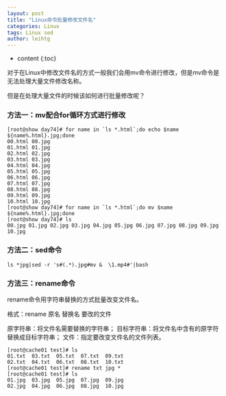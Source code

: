 ```yaml
---
layout: post
title: "Linux命令批量修改文件名"
categories: Linux
tags: Linux sed
author: leihtg
---
```


* content
{:toc}

对于在Linux中修改文件名的方式一般我们会用mv命令进行修改，但是mv命令是无法处理大量文件修改名称。

但是在处理大量文件的时候该如何进行批量修改呢？



###  **方法一：mv配合for循环方式进行修改**
```
[root@show day74]# for name in `ls *.html`;do echo $name ${name%.html}.jpg;done
00.html 00.jpg
01.html 01.jpg
02.html 02.jpg
03.html 03.jpg
04.html 04.jpg
05.html 05.jpg
06.html 06.jpg
07.html 07.jpg
08.html 08.jpg
09.html 09.jpg
10.html 10.jpg
[root@show day74]# for name in `ls *.html`;do mv $name ${name%.html}.jpg;done
[root@show day74]# ls 
00.jpg 01.jpg 02.jpg 03.jpg 04.jpg 05.jpg 06.jpg 07.jpg 08.jpg 09.jpg 10.jpg
```

###  **方法二：sed命令**

    ls *jpg|sed -r 's#(.*).jpg#mv &  \1.mp4#'|bash

### **方法三：rename命令**

rename命令用字符串替换的方式批量改变文件名。

格式：rename  原名  替换名  要改的文件 

原字符串：将文件名需要替换的字符串； 目标字符串：将文件名中含有的原字符替换成目标字符串； 文件：指定要改变文件名的文件列表。

    [root@cache01 test]# ls 
    01.txt  03.txt  05.txt  07.txt  09.txt
    02.txt  04.txt  06.txt  08.txt  10.txt
    [root@cache01 test]# rename txt jpg *
    [root@cache01 test]# ls 
    01.jpg  03.jpg  05.jpg  07.jpg  09.jpg
    02.jpg  04.jpg  06.jpg  08.jpg  10.jpg